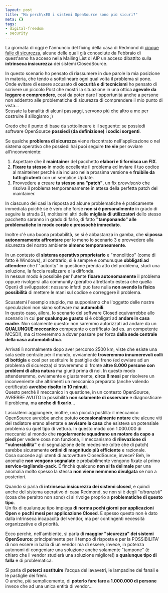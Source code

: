 ```yaml
--- 
layout: post
title: "Ma perch\xE8 i sistemi OpenSource sono più sicuri?"
meta: {}
tags: 
- digital-freedom
- security
---
```

La giornata di oggi e l'annuncio del fixing della casa di Redmond di [cinque falle di sicurezza](), alcune delle quali già conosciute da Febbraio di quest'anno ha acceso nella Mailing List di AIP un acceso dibattito sulla **intrinseca insicurezza** dei sistemi ClosedSource.  

In questo scenario ho pensato di riassumere in due parole la mia posizione in materia, che tendo a sottolineare ogni qual volta il problema si pone.  
Onde evitare di essere accusato di **oscurità e di tecnicismi** ho pensato di scrivere un piccolo Post che mostri la situazione in una ottica **agevole da leggere e comprendere**, così da poter dare l'opportunità anche a persone non addentro alle problematiche di sicurezza di comprendere il mio punto di vista...  
Scusate la banalità di alcuni passaggi, servono più che altro a me per costruire il sillogismo ;)  

Credo che il punto di base da sottolineare è il seguente: se possiedi software OpenSource **possiedi (da definizione) i codici sorgenti**.  

Se qualche **problema di sicurezza** viene riscontrato nell'applicazione o nel sistema operativo che possiedi hai puoi seguire **tre vie** per ovviare all'inconveniente:

1. Aspettare che il **maintainer** del pacchetto **elabori e ti fornisca un FIX**.
2. **Fixare tu stesso** in modo eccellente il problema ed inviare il tuo codice al mainteiner perchè sia incluso nella prossima versione e **fruibile da tutti gli utenti** con un semplice Update.
3. Provvedere a creare **tu stesso una "patch"**, un fix *provvisorio* che risolva il problema temporaneamente in attesa della perfetta patch del maintainer.  

In ciascuno dei casi la risposta ad alcune problematiche è praticamente immediata poichè se è vero che forse **non si è personalmente** in grado di seguire la strada 2), moltissimi altri delle **migliaia di utilizzatori** dello stesso pacchetto saranno in grado di farlo, di fatto **"tamponando" alle problematiche in modo corale e pressochè immediato**.  

Inoltre c'è una buona probabilità, se si è abbastanza in gamba, che **si possa autonomamente affrontare** per lo meno lo scenario 3 e provvedere alla sicurezza del nostro ambiente **almeno temporaneamente**.  

In un contesto di **sistema operativo proprietario** e "monolitico" (come di fatto è Windows), al contrario, si è sempre e comunuque **obbligati ad attendere** che l'"autority" in questione prenda atto del problema, studi una soluzione, la faccia realizzare e la diffonda.  
In nessun modo è possibile per l'utente **fixare autonomamente** il problema oppure rivolgersi alla community (peraltro altrettanto estesa che quella Open) di sviluppatori: nessuno infatti può fare nulla **non avendo la fisica possibilità** di mettere le mani sul codice e correggere il problema.  

Scusatemi l'esempio stupido, ma supponiamo che l'oggetto delle nostre speculazioni non siano software ma **automobili**.  
In questo caso, allora, lo scenario del software Closed equivarrebbe allo scenario in cui **per qualunque guasto** si è obbligati ad **andare in casa madre**. Non solamente questo: non saremmo autorizzati ad andare da un **QUALUNQUE meccanico** competente o certificato (ad es. un competente MCSD!), ma ci troveremmo a dover passare per forza **dalla sede centrale della casa automobilistica**.  

Arrivati lì normalmente dopo aver percorso 2500 km, viste che esiste una sola sede centrale per il mondo, ovviamente **troveremmo innumerevoli colli di bottigia** e così per sostituire le pastiglie del freno (ed ovviare ad un problema di sicurezza) ci troveremmo di fronte **altre 8.000 persone con problemi di altra natura** ma giunti prima di noi. In questo modo attenderemmo, ovviamente e giustamente, **circa 8 mesi** per risolvere un inconveniente che altrimenti un meccanico preparato (anche volendo certificato) **avrebbe risolto in 10 minuti**.  
Questo perchè il meccanico in questione, in un contesto OpenSource, AVREBBE AVUTO la possibilità **non solamente di osservare** e diagnosticare il problema, ma **anche di fixarlo**...  

Lasciatemi aggiungere, inoltre, una piccola postilla: il meccanico OpenSource avrebbe anche potuto **occasionalmente notare** che alcune viti del radiatore erano allentate e **avvisare la casa** che esisteva un potensiale problema su quel tipo di vettura. In questo modo con 1.000.000 di meccanici al mondo che **regolarmente squadrano un motore da capo a piedi** per vedere cosa non funziona, il meccanismo di **rilevazione di "vulnerabilità"** e di segnalazione delle medesime (oltre che di patch) sarebbe sicuramente **ordini di magnitudo più efficiente** e razionale.  
Cosa succede agli utenti di autovetture ClosedSource, invece? Beh, le anomalie **non vengono segnalate** e probabilmente vengono fixate al primo **service-tagliando-pack**. E finchè qualcuno **non si fa del male** per una anomalia molto spesso la stessa **non viene nemmeno divulgata** se non a posteriori.

Quando si parla di **intrinseca insicurezza dei sistemi closed**, e quindi anche del sistema operativo di casa Redmond, se non si è degli "*oltranzisti*" (cosa che peraltro non sono) ci si rivolge proprio a **problematiche di questo tipo**.  
Un fix di qualunque tipo impiega **di norma pochi giorni per applicazioni Open** e **pochi mesi per applicazione Closed**. E spesso questo non è dato dalla intrinseca incapacità del vendor, ma per contingenti necessità organizzative e di priorità.  

Ecco perchè, nell'ambiente, si parla di **maggior "sicurezza" dei sistemi OpenSource**: principalmente per il tempo di risposta e per la POSSIBILITA' di non essere in balia di un vendor ma di essere, invece, in potenza autonomi di congeniare una soluzione anche solamente "tampone" (è chiaro che il vendor studierà una soluzione migliore!) a **qualunque tipo di falla** e di problematica.  

Si parla di **poterci sostituire** l'acqua del lavavetri, le lampadine dei fanali e le pastiglie dei freni.  
O anche, più semplicemente, di **poterlo fare fare a 1.000.000 di persone** invece che ad una unica entità di vendor...  
 
